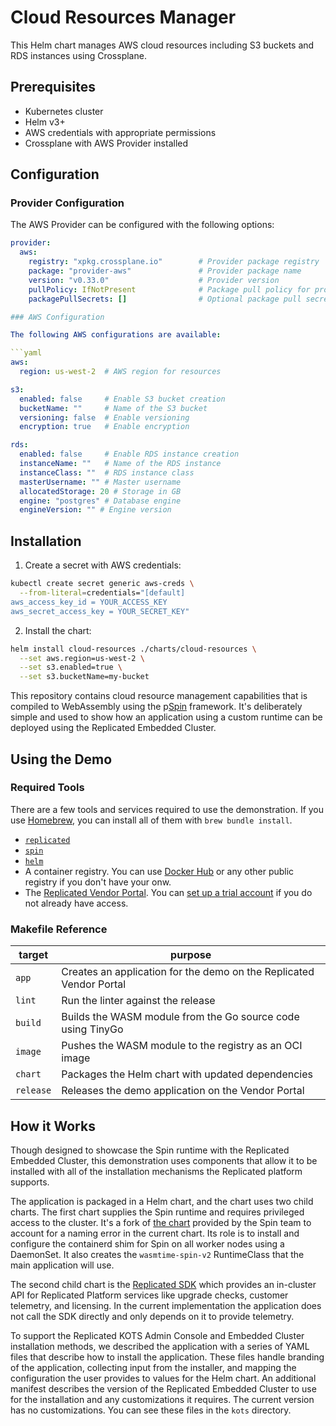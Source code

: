 Cloud Resources Manager
====================

This Helm chart manages AWS cloud resources including S3 buckets and RDS instances using Crossplane.

Prerequisites
------------

- Kubernetes cluster
- Helm v3+
- AWS credentials with appropriate permissions
- Crossplane with AWS Provider installed

Configuration
------------

### Provider Configuration

The AWS Provider can be configured with the following options:

```yaml
provider:
  aws:
    registry: "xpkg.crossplane.io"        # Provider package registry
    package: "provider-aws"               # Provider package name
    version: "v0.33.0"                    # Provider version
    pullPolicy: IfNotPresent              # Package pull policy for provider
    packagePullSecrets: []                # Optional package pull secrets for private registries

### AWS Configuration

The following AWS configurations are available:

```yaml
aws:
  region: us-west-2  # AWS region for resources

s3:
  enabled: false     # Enable S3 bucket creation
  bucketName: ""     # Name of the S3 bucket
  versioning: false  # Enable versioning
  encryption: true   # Enable encryption

rds:
  enabled: false     # Enable RDS instance creation
  instanceName: ""   # Name of the RDS instance
  instanceClass: ""  # RDS instance class
  masterUsername: "" # Master username
  allocatedStorage: 20 # Storage in GB
  engine: "postgres" # Database engine
  engineVersion: "" # Engine version
```

Installation
------------

1. Create a secret with AWS credentials:

```bash
kubectl create secret generic aws-creds \
  --from-literal=credentials="[default]
aws_access_key_id = YOUR_ACCESS_KEY
aws_secret_access_key = YOUR_SECRET_KEY"
```

2. Install the chart:

```bash
helm install cloud-resources ./charts/cloud-resources \
  --set aws.region=us-west-2 \
  --set s3.enabled=true \
  --set s3.bucketName=my-bucket
```

This repository contains cloud resource management capabilities
that is compiled to WebAssembly using the
p[Spin](https://developer.fermyon.com/spin/v2/index) framework. It's
deliberately simple and used to show how an application using a custom runtime
can be deployed using the Replicated Embedded Cluster. 


Using the Demo
--------------

### Required Tools

There are a few tools and services required to use the demonstration. If you
use [Homebrew](https://brew.sh), you can install all of them with `brew bundle install`.

* [`replicated`](https://docs.replicated.com/reference/replicated-cli-installing)
* [`spin`](https://developer.fermyon.com/spin/v2/install)
* [`helm`](https://helm.sh/docs/intro/install/)
* A container registry. You can use [Docker Hub](https://hub.docker.com/) or
  any other public registry if you don't have your onw.
* The [Replicated Vendor Portal](https://vendor.replicated.com). You can [set up
  a trial account](https://vendor.replicated.com/signup) if you do not already have access.

### Makefile Reference
    
| target    | purpose |
|-----------|---------|
| `app`     | Creates an application for the demo on the Replicated Vendor Portal |
| `lint`    | Run the linter against the release |
| `build`   | Builds the WASM module from the Go source code using TinyGo |
| `image`   | Pushes the WASM module to the registry as an OCI image |
| `chart`   | Packages the Helm chart with updated dependencies |
| `release` | Releases the demo application on the Vendor Portal |

How it Works
------------

Though designed to showcase the Spin runtime with the Replicated Embedded
Cluster, this demonstration uses components that allow it to be installed with
all of the installation mechanisms the Replicated platform supports.

The application is packaged in a Helm chart, and the chart uses two child
charts. The first chart supplies the Spin runtime and requires privileged
access to the cluster. It's a fork of [the
chart](https://github.com/fermyon/spin-containerd-shim-installer?tab=readme-ov-file)
provided by the Spin team to account for a naming error in the current chart.
Its role is to install and configure the containerd shim for Spin on all worker
nodes using a DaemonSet. It also creates the `wasmtime-spin-v2` RuntimeClass
that the main application will use.

The second child chart is the [Replicated
SDK](https://docs.replicated.com/vendor/replicated-sdk-overview) which provides
an in-cluster API for Replicated Platform services like upgrade checks,
customer telemetry, and licensing. In the current implementation the
application does not call the SDK directly and only depends on it to provide
telemetry.

To support the Replicated KOTS Admin Console and Embedded Cluster installation
methods, we described the application with a series of YAML files that describe
how to install the application. These files handle branding of the application,
collecting input from the installer, and mapping the configuration the user
provides to values for the Helm chart. An additional manifest describes the
version of the Replicated Embedded Cluster to use for the installation and any
customizations it requires. The current version has no customizations. You can
see these files in the `kots` directory.
